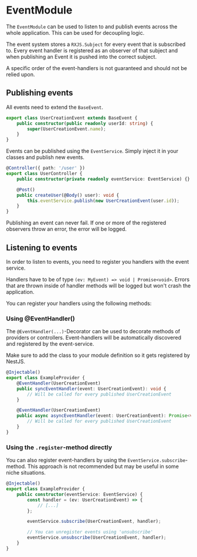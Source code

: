 # EventModule

The `EventModule` can be used to listen to and publish events across the whole application. This can be used for decoupling logic.

The event system stores a `RXJS.Subject` for every event that is subscribed to.
Every event handler is registered as an observer of that subject and when publishing an Event it is pushed into the correct subject.

A specific order of the event-handlers is not guaranteed and should not be relied upon.

## Publishing events

All events need to extend the `BaseEvent`.

```ts
export class UserCreationEvent extends BaseEvent {
    public constructor(public readonly userId: string) {
        super(UserCreationEvent.name);
    }
}
```

Events can be published using the `EventService`. Simply inject it in your classes and publish new events.

```ts
@Controller({ path: '/user' })
export class UserController {
    public constructor(private readonly eventService: EventService) {}

    @Post()
    public createUser(@Body() user): void {
        this.eventService.publish(new UserCreationEvent(user.id));
    }
}
```

Publishing an event can never fail. If one or more of the registered observers throw an error, the error will be logged.

## Listening to events

In order to listen to events, you need to register you handlers with the event service.

Handlers have to be of type `(ev: MyEvent) => void | Promise<void>`.
Errors that are thrown inside of handler methods will be logged but won't crash the application.

You can register your handlers using the following methods:

### Using @EventHandler()

The `@EventHandler(...)`-Decorator can be used to decorate methods of providers or controllers. Event-handlers will be automatically discovered and registered by the event-service.

Make sure to add the class to your module definition so it gets registered by NestJS.

```ts
@Injectable()
export class ExampleProvider {
    @EventHandler(UserCreationEvent)
    public syncEventHandler(event: UserCreationEvent): void {
        // Will be called for every published UserCreationEvent
    }

    @EventHandler(UserCreationEvent)
    public async asyncEventHandler(event: UserCreationEvent): Promise<void> {
        // Will be called for every published UserCreationEvent
    }
}
```

### Using the `.register`-method directly

You can also register event-handlers by using the `EventService.subscribe`-method. This approach is not recommended but may be useful in some niche situations.

```ts
@Injectable()
export class ExampleProvider {
    public constructor(eventService: EventService) {
        const handler = (ev: UserCreationEvent) => {
            // [...]
        };

        eventService.subscribe(UserCreationEvent, handler);

        // You can unregister events using 'unsubscribe'
        eventService.unsubscribe(UserCreationEvent, handler);
    }
}
```
